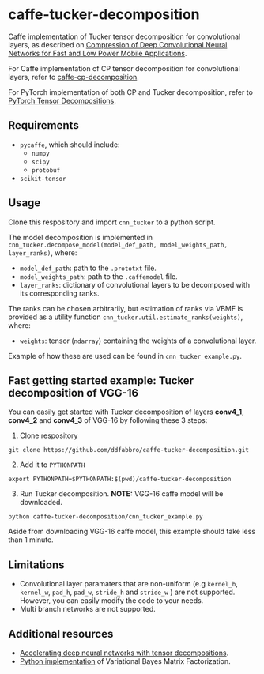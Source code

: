 # caffe-tucker-decomposition
Caffe implementation of Tucker tensor decomposition for convolutional layers, as described on [Compression of Deep Convolutional Neural Networks for Fast and Low Power Mobile Applications](https://arxiv.org/abs/1511.06530).

For Caffe implementation of CP tensor decomposition for convolutional layers, refer to [caffe-cp-decomposition](https://github.com/ddfabbro/cnn-cpd).

For PyTorch implementation of both CP and Tucker decomposition, refer to [PyTorch Tensor Decompositions](https://github.com/jacobgil/pytorch-tensor-decompositions).

## Requirements

- `pycaffe`, which should include:
    - `numpy`
    - `scipy`
    - `protobuf`
- `scikit-tensor`

## Usage

Clone this respository and import `cnn_tucker` to a python script.

The model decomposition is implemented in `cnn_tucker.decompose_model(model_def_path, model_weights_path, layer_ranks)`, where:
- `model_def_path`: path to the `.prototxt` file.
- `model_weights_path`: path to the `.caffemodel` file.
- `layer_ranks`: dictionary of convolutional layers to be decomposed with its corresponding ranks.

The ranks can be chosen arbitrarily, but estimation of ranks via VBMF is provided as a utility function `cnn_tucker.util.estimate_ranks(weights)`, where:
- `weights`: tensor (`ndarray`) containing the weights of a convolutional layer.

Example of how these are used can be found in `cnn_tucker_example.py`.

## Fast getting started example: Tucker decomposition of VGG-16

You can easily get started with Tucker decomposition of layers **conv4_1**, **conv4_2** and **conv4_3** of VGG-16 by following these 3 steps:

1. Clone respository

```
git clone https://github.com/ddfabbro/caffe-tucker-decomposition.git
```

2. Add it to `PYTHONPATH`

```
export PYTHONPATH=$PYTHONPATH:$(pwd)/caffe-tucker-decomposition
```

3. Run Tucker decomposition. **NOTE:** VGG-16 caffe model will be downloaded.

```
python caffe-tucker-decomposition/cnn_tucker_example.py
```

Aside from downloading VGG-16 caffe model, this example should take less than 1 minute.

## Limitations

- Convolutional layer paramaters that are non-uniform (e.g `kernel_h`, `kernel_w`, `pad_h`, `pad_w`, `stride_h` and `stride_w` ) are not supported. However, you can easily modify the code to your needs.
- Multi branch networks are not supported.

## Additional resources

- [Accelerating deep neural networks with tensor decompositions](https://jacobgil.github.io/deeplearning/tensor-decompositions-deep-learning).
- [Python implementation](https://github.com/CasvandenBogaard/VBMF) of Variational Bayes Matrix Factorization.
